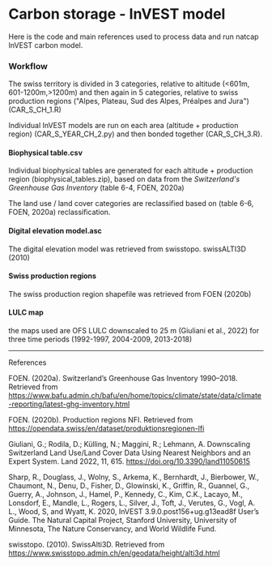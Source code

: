# Carbon storage - InVEST model

Here is the code and main references used to process data and run natcap InVEST carbon model.

### Workflow

The swiss territory is divided in 3 categories, relative to altitude (<601m, 601-1200m,>1200m) and then again in 5 categories, relative to swiss production regions ("Alpes, Plateau, Sud des Alpes, Préalpes and Jura") (CAR_S_CH_1.R)

Individual InVEST models are run on each area (altitude + production region) (CAR_S_YEAR_CH_2.py) and then bonded together (CAR_S_CH_3.R). 

#### Biophysical table.csv

Individual biophysical tables are generated for each altitude + production region (biophysical_tables.zip), based on data from the *Switzerland's Greenhouse Gas Inventory* (table 6-4, FOEN, 2020a)

The land use / land cover categories are reclassified based on (table 6-6, FOEN, 2020a) reclassification. 

#### Digital elevation model.asc

The digital elevation model was retrieved from swisstopo. swissALTI3D (2010)

#### Swiss production regions

The swiss production region shapefile was retrieved from FOEN (2020b)

#### LULC map

the maps used are OFS LULC downscaled to 25 m (Giuliani et al., 2022) for three time periods (1992-1997, 2004-2009, 2013-2018)

------

References 

FOEN. (2020a). Switzerland’s Greenhouse Gas Inventory 1990–2018. Retrieved from https://www.bafu.admin.ch/bafu/en/home/topics/climate/state/data/climate-reporting/latest-ghg-inventory.html

FOEN. (2020b). Production regions NFI. Retrieved from https://opendata.swiss/en/dataset/produktionsregionen-lfi

Giuliani, G.; Rodila, D.; Külling, N.; Maggini, R.; Lehmann, A. Downscaling Switzerland Land Use/Land Cover Data Using Nearest Neighbors and an Expert System. Land 2022, 11, 615. https://doi.org/10.3390/land11050615 

Sharp, R., Douglass, J., Wolny, S., Arkema, K., Bernhardt, J., Bierbower, W., Chaumont, N., Denu, D., Fisher, D., Glowinski, K., Griffin, R., Guannel, G., Guerry, A., Johnson, J., Hamel, P., Kennedy, C., Kim, C.K., Lacayo, M., Lonsdorf, E., Mandle, L., Rogers, L., Silver, J., Toft, J., Verutes, G., Vogl, A. L., Wood, S, and Wyatt, K. 2020, InVEST 3.9.0.post156+ug.g13ead8f User’s Guide. The Natural Capital Project, Stanford University, University of Minnesota, The Nature Conservancy, and World Wildlife Fund.

swisstopo. (2010). SwissAlti3D. Retrieved from https://www.swisstopo.admin.ch/en/geodata/height/alti3d.html
